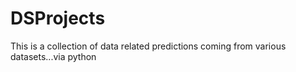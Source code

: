 # DSProjects
This is a collection of data related predictions coming from various datasets...via python
